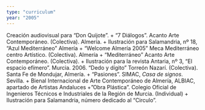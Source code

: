 ```yaml
---
type: "curriculum"
year: "2005"
---
```

Creación audiovisual para “Don Quijote”. + “7 Diálogos”. Acanto Arte Contemporáneo. (Colectiva). Almería. + Ilustración para Salamandria, nº 18, “Azul Mediterráneo” Almería + “Welcome Almería 2005” Meca Mediterráneo centro Artístico. (Colectiva). Almería + “Mediterráneo” Acanto Arte Contemporáneo. (Colectiva). + Ilustración para la revista Antaria, nº 3, “El espacio efímero”. Murcia. 2006. “Dedo y dígito” Torreón Nazarí. (Colectiva). Santa Fe de Mondujar, Almería. + “Pasiones”. SIMAC, _Casa de signos_. Sevilla. + Bienal Internacional de Arte Contemporáneo de Almería, ALBIAC, apartado de Artistas Andaluces +”Obra Plástica”. Colegio Oficial de Ingenieros Técnicos e Industriales de la Región de Murcia. (Individual) + Ilustración para Salamandria, número dedicado al “Circulo”.